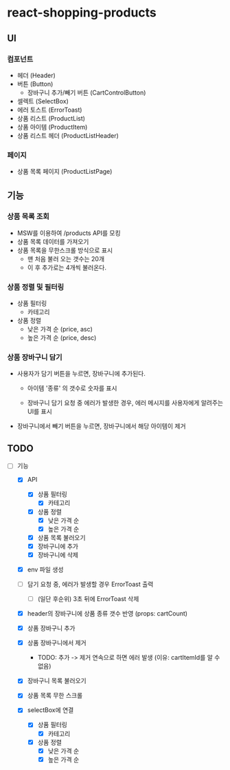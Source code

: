 # react-shopping-products

## UI

### 컴포넌트

- 헤더 (Header)
- 버튼 (Button)
  - 장바구니 추가/빼기 버튼 (CartControlButton)
- 셀렉트 (SelectBox)
- 에러 토스트 (ErrorToast)
- 상품 리스트 (ProductList)
- 상품 아이템 (ProductItem)
- 상품 리스트 헤더 (ProductListHeader)

### 페이지

- 상품 목록 페이지 (ProductListPage)

## 기능

### 상품 목록 조회

- MSW를 이용하여 /products API를 모킹
- 상품 목록 데이터를 가져오기
- 상품 목록을 무한스크롤 방식으로 표시
  - 맨 처음 불러 오는 갯수는 20개
  - 이 후 추가로는 4개씩 불러온다.

### 상품 정렬 및 필터링

- 상품 필터링
  - 카테고리
- 상품 정렬
  - 낮은 가격 순 (price, asc)
  - 높은 가격 순 (price, desc)

### 상품 장바구니 담기

- 사용자가 담기 버튼을 누르면, 장바구니에 추가된다.

  - 아이템 '종류' 의 갯수로 숫자를 표시

  - 장바구니 담기 요청 중 에러가 발생한 경우, 에러 메시지를 사용자에게 알려주는 UI를 표시

- 장바구니에서 빼기 버튼을 누르면, 장바구니에서 해당 아이템이 제거

## TODO

- [ ] 기능

  - [x] API
    - [x] 상품 필터링
      - [x] 카테고리
    - [x] 상품 정렬
      - [x] 낮은 가격 순
      - [x] 높은 가격 순
    - [x] 상품 목록 불러오기
    - [x] 장바구니에 추가
    - [x] 장바구니에 삭제
  - [x] env 파일 생성

  - [ ] 담기 요청 중, 에러가 발생할 경우 ErrorToast 출력
    - [ ] (일단 후순위) 3초 뒤에 ErrorToast 삭제
  - [x] header의 장바구니에 상품 종류 갯수 반영 (props: cartCount)
  - [x] 상품 장바구니 추가
  - [x] 상품 장바구니에서 제거
    - TODO: 추가 -> 제거 연속으로 하면 에러 발생 (이유: cartItemId를 알 수 없음)
  - [x] 장바구니 목록 불러오기
  - [x] 상품 목록 무한 스크롤
  - [x] selectBox에 연결
    - [x] 상품 필터링
      - [x] 카테고리
    - [x] 상품 정렬
      - [x] 낮은 가격 순
      - [x] 높은 가격 순
